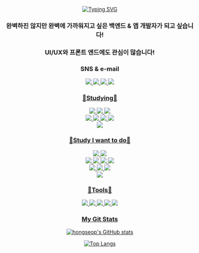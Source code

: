 <br><br>
<div align=center>

[![Typing SVG](https://readme-typing-svg.demolab.com?font=Fira+Code&size=30&pause=1000&color=81BEF7&center=true&width=435&lines=Hello%2C+I%E2%80%99m+hongsub.;back-end+developer;app+developer)](https://git.io/typing-svg)
### 완벽하진 않지만 완벽에 가까워지고 싶은 백엔드 & 앱 개발자가 되고 싶습니다!
### UI/UX와 프론트 엔드에도 관심이 많습니다!

<div align="center"><h3>SNS & e-mail</h3></div>
<div align = center>
<a href="https://www.instagram.com/wjd_ghdtjq/" target="_blank"><img src="https://img.shields.io/badge/@wjd_ghdtjq-E4405F?style=flat-square-badge&logo=Instagram&logoColor=white">
<img src="https://img.shields.io/badge/a01082372487@gmail.com-EA4335?style=flat-square-badge&logo=gmail&logoColor=white">
<a href="https://velog.io/@wjd_ghdtjq" target="_blank"><img src="https://img.shields.io/badge/Velog-20C997?style=flat-square-badge&logo=Velog&logoColor=white">
<a href="https://sassy-cloth-fbe.notion.site/5005f6975c65436eb757c1c12d659237" target="_blank"><img src="https://img.shields.io/badge/Notion-000000?style=flat-square-badge&logo=Notion&logoColor=white">

<div align="center"><h3>📒Studying📒</h3></div>
 <div align="center">
<img src="https://img.shields.io/badge/HTML5-E34F26?style=flat-square-badge&logo=HTML5&logoColor=white">
<img src="https://img.shields.io/badge/CSS3-1572B6?style=flat-square-badge&logo=Css3&logoColor=white">
<img src="https://img.shields.io/badge/C-A8B9CC.svg?style=flat-square-badge&logo=C&logoColor=white"><br>
<img src="https://img.shields.io/badge/JAVA-007396?style=flat-square-badge&logo=java&logoColor=white">
<img src="https://img.shields.io/badge/JavaScript-F7DF1E?style=flat-square-badge&logo=JavaScript&logoColor=white">
<img src="https://img.shields.io/badge/Oracle-F80000?style=flat-square-badge&logo=Oracle&logoColor=white">
<img src="https://img.shields.io/badge/React-61DAFB?style=flat-square-badge&logo=React&logoColor=white"><br>
<img src="https://img.shields.io/badge/Pyhton-3776AB?style=flat-square-badge&logo=Python&logoColor=white">
  
<div align="center"><h3>📖Study I want to do📖</h3>
<img src="https://img.shields.io/badge/React Native-73c4f3?style=flat-square-badge&logo=react&logoColor=white&">
<img src="https://img.shields.io/badge/Android%20Studio-3DDC84?style=flat-square-badge&logo=Android%20Studio&logoColor=white"><br>
<img src="https://img.shields.io/badge/spring-6DB33F?style=flat-square-badge&logo=spring&logoColor=white">
<img src="https://img.shields.io/badge/flutter-02569B?style=flat-square-badge&logo=flutter&logoColor=white">
<img src="https://img.shields.io/badge/Xcode-147EFB?style=flat-square-badge&logo=Xcode&logoColor=white">
<img src="https://img.shields.io/badge/Swift-F05138?style=flat-square-badge&logo=Swift&logoColor=white"><br>
<img src="https://img.shields.io/badge/Docker-2496ED?style=flat-square-badge&logo=Docker&logoColor=white">
<img src="https://img.shields.io/badge/Spring Boot-6DB33F?style=flat-square-badge&logo=Spring Boot&logoColor=white">
<img src="https://img.shields.io/badge/Spring Security-6DB33F?style=flat-square-badge&logo=Spring Security&logoColor=white"><br>
 <img src="https://img.shields.io/badge/Kotlin-7F52FF?style=flat-square-badge&logo=Kotlin&logoColor=white">
</div>
 
<div align="center"><h3>🔧Tools🔧</h3></div>
<div align="center">
<img src="https://img.shields.io/badge/Git-F05032.svg?&style=flat-square-badge&logo=Git&logoColor=white">
<img src="https://img.shields.io/badge/Eclipse%20IDE-2C2255.svg?&style=flat-square-badge&logo=Eclipse%20IDE&logoColor=white">
<img src="https://img.shields.io/badge/Visual%20Studio%20Code-007ACC.svg?&style=flat-square-badge&logo=Visual%20Studio%20Code&logoColor=white">
<img src="https://img.shields.io/badge/github-181717?style=flat-square-badge&logo=github&logoColor=white">
<img src="https://img.shields.io/badge/Intellij%20IDEA-000000.svg?&style=flat-square-badge&logo=intellijidea&logoColor=white">
</div>

<div align="center"><h3>My Git Stats</h3></div> 

[![hongseop's GitHub stats](https://github-readme-stats.vercel.app/api?username=junghongseop&theme=calm)](https://github.com/junghongseop/github-readme-stats)

[![Top Langs](https://github-readme-stats.vercel.app/api/top-langs/?username=junghongseop&layout=compact&theme=gruvbox)](https://github.com/junghongseop/github-readme-stats)
 
